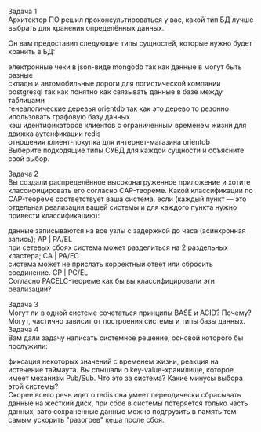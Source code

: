 Задача 1  
Архитектор ПО решил проконсультироваться у вас, какой тип БД лучше выбрать для хранения определённых данных.

Он вам предоставил следующие типы сущностей, которые нужно будет хранить в БД:

электронные чеки в json-виде mongodb так как данные в могут быть разные  
склады и автомобильные дороги для логистической компании postgresql так как понятно как связывать данные в базе между таблицами   
генеалогические деревья orientdb так как это дерево то резонно ипользовать графовую базу данных  
кэш идентификаторов клиентов с ограниченным временем жизни для движка аутенфикации redis    
отношения клиент-покупка для интернет-магазина orientdb   
Выберите подходящие типы СУБД для каждой сущности и объясните свой выбор.  


Задача 2  
Вы создали распределённое высоконагруженное приложение и хотите классифицировать его согласно CAP-теореме. Какой классификации по CAP-теореме соответствует ваша система, если (каждый пункт — это отдельная реализация вашей системы и для каждого пункта нужно привести классификацию):

данные записываются на все узлы с задержкой до часа (асинхронная запись); AP | PA/EL    
при сетевых сбоях система может разделиться на 2 раздельных кластера; CA | PA/EC  
система может не прислать корректный ответ или сбросить соединение.  CP | PC/EL  
Согласно PACELC-теореме как бы вы классифицировали эти реализации?



Задача 3  
Могут ли в одной системе сочетаться принципы BASE и ACID? Почему?
Могут, частично зависит от построения системы и типы базы данных. 
Задача 4  
Вам дали задачу написать системное решение, основой которого бы послужили:

фиксация некоторых значений с временем жизни,
реакция на истечение таймаута.
Вы слышали о key-value-хранилище, которое имеет механизм Pub/Sub. Что это за система? Какие минусы выбора этой системы?  
Скорее всего речь идет о redis она умеет переодически сбрасывать данные на жесткий диск, при сбое в системы потеряется только часть данных, зато сохраненные данные можно подгрузить в память тем самым ускорить "разогрев" кеша после сбоя.